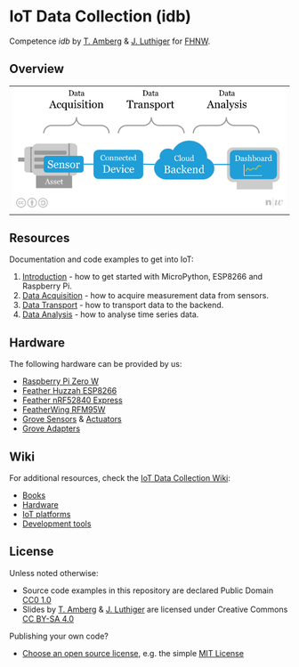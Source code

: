 # IoT Data Collection (idb)
Competence *idb* by [T. Amberg](https://twitter.com/tamberg) & [J. Luthiger](https://www.fhnw.ch/en/people/juerg-luthiger) for [FHNW](https://www.fhnw.ch/).

## Overview
<table><tr><td><img width="600" src="introduction/iot-big-picture.png"></td></tr></table>

## Resources
Documentation and code examples to get into IoT:

1. [Introduction](introduction/README.md) - how to get started with MicroPython, ESP8266 and Raspberry Pi.
2. [Data Acquisition](data-acquisition/README.md) - how to acquire measurement data from sensors.
3. [Data Transport](data-transaport/README.md) - how to transport data to the backend.
4. [Data Analysis](data-analysis/README.md) - how to analyse time series data.

## Hardware
The following hardware can be provided by us:

* [Raspberry Pi Zero W](https://github.com/tamberg/fhnw-idb/wiki/Raspberry-Pi-Zero-W)
* [Feather Huzzah ESP8266](https://github.com/tamberg/fhnw-idb/wiki/Feather-Huzzah-ESP8266)
* [Feather nRF52840 Express](https://github.com/tamberg/fhnw-idb/wiki/Feather-nRF52840-Express)
* [FeatherWing RFM95W](https://github.com/tamberg/fhnw-idb/wiki/FeatherWing-RFM95W)
* [Grove Sensors](https://github.com/tamberg/fhnw-idb/wiki/Grove-Sensors) & [Actuators](https://github.com/tamberg/fhnw-idb/wiki/Grove-Actuators)
* [Grove Adapters](https://github.com/tamberg/fhnw-idb/wiki/Grove-Adapters)

## Wiki
For additional resources, check the [IoT Data Collection Wiki](https://github.com/tamberg/fhnw-idb/wiki):

* [Books](https://github.com/tamberg/fhnw-idb/wiki/IoT-Books)
* [Hardware](https://github.com/tamberg/fhnw-idb/wiki#hardware)
* [IoT platforms](https://github.com/tamberg/fhnw-idb/wiki#iot-platforms)
* [Development tools](https://github.com/tamberg/fhnw-idb/wiki#development-tools)

## License

Unless noted otherwise:

* Source code examples in this repository are declared Public Domain [CC0 1.0](https://creativecommons.org/publicdomain/zero/1.0/)
* Slides by [T. Amberg](https://twitter.com/tamberg) & [J. Luthiger](https://www.fhnw.ch/en/people/juerg-luthiger) are licensed under Creative Commons [CC BY-SA 4.0](https://creativecommons.org/licenses/by-sa/4.0/)

Publishing your own code?

* [Choose an open source license](https://choosealicense.com/), e.g. the simple [MIT License](https://choosealicense.com/licenses/mit/)

